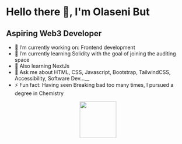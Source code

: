 # Hello there 👋, I'm Olaseni But

## Aspiring Web3 Developer

- 🔭 I’m currently working on: Frontend development
- 🌱 I’m currently learning Solidity with the goal of joining the auditing space 
- 🌱 Also learning NextJs
- 💬 Ask me about HTML, CSS, Javascript, Bootstrap, TailwindCSS, Accessibility, Software Dev...__
- ⚡ Fun fact: Having seen Breaking bad too many times, I pursued a degree in Chemistry



<div id="header" align="center">
  <img src="https://media.tenor.com/P1jvpBfPfBUAAAAS/scaler-create-impact.gif" width="100"/>
</div>
<!--
**unkuseni/unkuseni** is a ✨ _special_ ✨ repository because its `README.md` (this file) appears on your GitHub profile.

Here are some ideas to get you started:

- 🔭 I’m currently working on ...
- 🌱 I’m currently learning ...
- 👯 I’m looking to collaborate on ...
- 🤔 I’m looking for help with ...
- 💬 Ask me about ...
- 📫 How to reach me: ...
- 😄 Pronouns: ...
- ⚡ Fun fact: ...
-->
